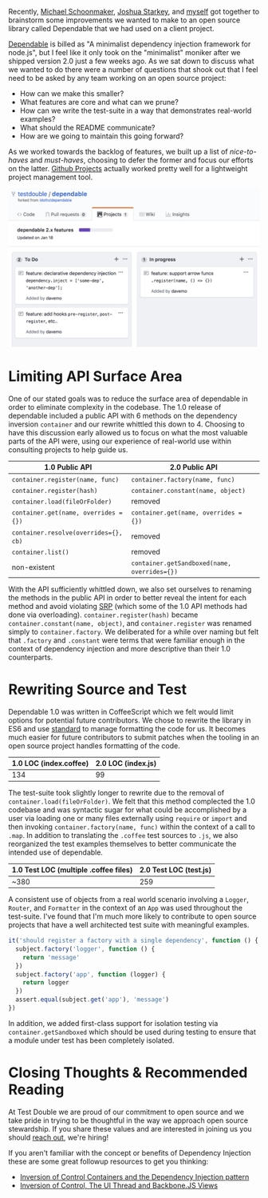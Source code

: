 Recently, [Michael Schoonmaker](https://twitter.com/Schoonology), [Joshua Starkey](https://twitter.com/primarilysnark), and [myself](https://twitter.com/dmosher) got together to brainstorm some improvements we wanted to make to an open source library called Dependable that we had used on a client project.

[Dependable](https://github.com/testdouble/dependable) is billed as "A minimalist dependency injection framework for node.js", but I feel like it only took on the "minimalist" moniker after we shipped version 2.0 just a few weeks ago. As we sat down to discuss what we wanted to do there were a number of questions that shook out that I feel need to be asked by any team working on an open source project:

* How can we make this smaller?
* What features are core and what can we prune?
* How can we write the test-suite in a way that demonstrates real-world examples?
* What should the README communicate?
* How are we going to maintain this going forward?

As we worked towards the backlog of features, we built up a list of _nice-to-haves_ and _must-haves_, choosing to defer the former and focus our efforts on the latter. [Github Projects](https://github.com/testdouble/dependable/projects/1) actually worked pretty well for a lightweight project management tool.

![Github Projects](/img/open-source-spotlight-dependable-js/github-projects-dependable.png)

# Limiting API Surface Area

One of our stated goals was to reduce the surface area of dependable in order to eliminate complexity in the codebase. The 1.0 release of dependable included a public API with 6 methods on the dependency inversion `container` and our rewrite whittled this down to 4. Choosing to have this discussion early allowed us to focus on what the most valuable parts of the API were, using our experience of real-world use within consulting projects to help guide us.

| 1.0 Public API  | 2.0 Public API |
| ------------- | ------------- |
| `container.register(name, func)`  | `container.factory(name, func)`  |
| `container.register(hash)` | `container.constant(name, object)` |
| `container.load(fileOrFolder)` | removed |
| `container.get(name, overrides = {})` | `container.get(name, overrides = {})` |
| `container.resolve(overrides={}, cb)` | removed |
| `container.list()` | removed |
| non-existent | `container.getSandboxed(name, overrides={})`|

With the API sufficiently whittled down, we also set ourselves to renaming the methods in the public API in order to better reveal the intent for each method and avoid violating [SRP](https://en.wikipedia.org/wiki/Single_responsibility_principle) (which some of the 1.0 API methods had done via overloading). `container.register(hash)` became `container.constant(name, object)`, and `container.register` was renamed simply to `container.factory`. We deliberated for a while over naming but felt that `.factory` and `.constant` were terms that were familiar enough in the context of dependency injection and more descriptive than their 1.0 counterparts.

# Rewriting Source and Test

Dependable 1.0 was written in CoffeeScript which we felt would limit options for potential future contributors. We chose to rewrite the library in ES6 and use [standard](https://standardjs.com/) to manage formatting the code for us. It becomes much easier for future contributors to submit patches when the tooling in an open source project handles formatting of the code.

| 1.0 LOC (index.coffee) | 2.0 LOC (index.js) |
| ------------- | ------------- |
| 134 | 99 |

The test-suite took slightly longer to rewrite due to the removal of `container.load(fileOrFolder)`. We felt that this method complected the 1.0 codebase and was syntactic sugar for what could be accomplished by a user via loading one or many files externally using `require` or `import` and then invoking `container.factory(name, func)` within the context of a call to `.map`. In addition to translating the `.coffee` test sources to `.js`, we also reorganized the test examples themselves to better communicate the intended use of dependable.

| 1.0 Test LOC (multiple .coffee files) | 2.0 Test LOC (test.js) |
| ------------- | ------------- |
| ~380 | 259 |

A consistent use of objects from a real world scenario involving a `Logger`, `Router`, and `Formatter` in the context of an `App` was used throughout the test-suite. I've found that I'm much more likely to contribute to open source projects that have a well architected test suite with meaningful examples.

```javascript
it('should register a factory with a single dependency', function () {
  subject.factory('logger', function () {
    return 'message'
  })
  subject.factory('app', function (logger) {
    return logger
  })
  assert.equal(subject.get('app'), 'message')
})
```

In addition, we added first-class support for isolation testing via `container.getSandboxed` which should be used during testing to ensure that a module under test has been completely isolated.

# Closing Thoughts & Recommended Reading

At Test Double we are proud of our commitment to open source and we take pride in trying to be thoughtful in the way we approach open source stewardship. If you share these values and are interested in joining us you should [reach out](http://testdouble.com/join/), we're hiring!

If you aren't familiar with the concept or benefits of Dependency Injection these are some great followup resources to get you thinking:

* [Inversion of Control Containers and the Dependency Injection pattern](https://martinfowler.com/articles/injection.html)
* [Inversion of Control, The UI Thread and Backbone.JS Views](https://www.youtube.com/watch?v=mU1JcPikdMs)